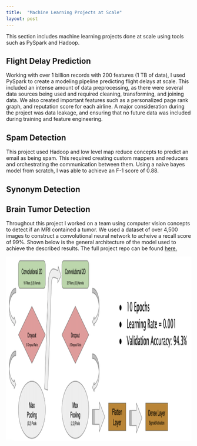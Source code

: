 ```yaml
---
title:  "Machine Learning Projects at Scale"
layout: post
---
```

This section includes machine learning projects done at scale using tools such as PySpark and Hadoop. 

## Flight Delay Prediction

Working with over 1 billion records with 200 features (1 TB of data), I used PySpark to create a modeling pipeline predicting flight delays at scale. This included an intense amount of data preprocessing, as there were several data sources being used and required cleaning, transforming, and joining data. We also created important features such as a personalized page rank graph, and reputation score for each airline. A major consideration during the project was data leakage, and ensuring that no future data was included during training and feature engineering. 

## Spam Detection

This project used Hadoop and low level map reduce concepts to predict an email as being spam. This required creating custom mappers and reducers and orchestrating the communication between them. Using a naive bayes model from scratch, I was able to achieve an F-1 score of 0.88. 


## Synonym Detection



## Brain Tumor Detection
Throughout this project I worked on a team using computer vision concepts to detect if an MRI contained a tumor. We used a dataset of over 4,500 images to construct a convolutional neural network to acheive a recall score of 99%. Shown below is the general architecture of the model used to achieve the described results. The full project repo can be found [here.](https://github.com/ZGalante/github-portfolio/tree/main/Brain_Tumor_Detection)


<img src="https://github.com/ZGalante/github-portfolio/blob/main/Brain_Tumor_Detection/CNN_Architecture.png?raw=true" width="1100" height="500">

